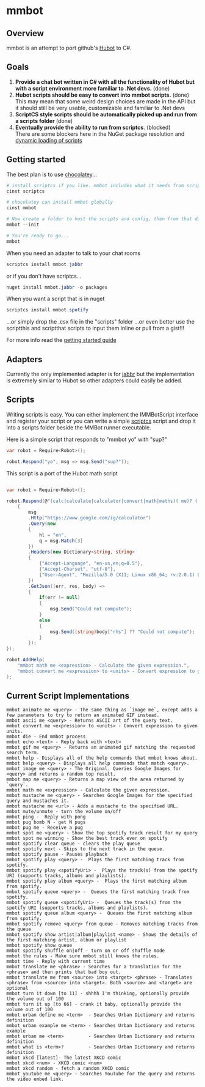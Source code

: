 # mmbot

## Overview
mmbot is an attempt to port github's [Hubot](http://www.github.com/github/hubot) to C#.

## Goals
1.  __Provide a chat bot written in C# with all the functionality of Hubot but with a script environment more familiar to .Net devs.__ (done)
2. __Hubot scripts should be easy to convert into mmbot scripts.__ (done)    
This may mean that some weird design choices are made in the API but it should still be very usable, customizable and familiar to .Net devs
3. __ScriptCS style scripts should be automatically picked up and run from a scripts folder__ (done)
4. __Eventually provide the ability to run from scriptcs__. (blocked)    
There are some blockers here in the NuGet package resolution and [dynamic loading of scripts](https://github.com/scriptcs/scriptcs/issues/243)

## Getting started    

The best plan is to use [chocolatey](https://chocolatey.org/)...

```PowerShell
# install scriptcs if you like. mmbot includes what it needs from scriptcs but it makes package installation easier
cinst scriptcs

# chocolatey can install mmbot globally
cinst mmbot

# Now create a folder to host the scripts and config, then from that dir...
mmbot --init

# You're ready to go...
mmbot


```

When you need an adapter to talk to your chat rooms

```PowerShell
scriptcs install mmbot.jabbr
```
or if you don't have scriptcs...
```PowerShell
nuget install mmbot.jabbr -o packages
```

When you want a script that is in nuget

```PowerShell
scriptcs install mmbot.spotify
```
...or simply drop the .csx file in the "scripts" folder
...or even better use the scriptthis and scriptthat scripts to input them inline or pull from a gist!!!

For more info read the [getting started guide](https://github.com/PeteGoo/mmbot/wiki/Getting-Started)

## Adapters
Currently the only implemented adapter is for [jabbr](https://jabbr.net) but the implementation is extremely similar to Hubot so other adapters could easily be added.

## Scripts
Writing scripts is easy. You can either implement the IMMBotScript interface and register your script or you can write a simple [scriptcs](http://www.scriptcs.net) script and drop it into a scripts folder beside the MMBot runner executable.

Here is a simple script that responds to "mmbot yo" with "sup?"

``` c#
var robot = Require<Robot>();

robot.Respond("yo", msg => msg.Send("sup?"));
```

This script is a port of the Hubot math script

```c#

var robot = Require<Robot>();

robot.Respond(@"(calc|calculate|calculator|convert|math|maths)( me)? (.*)", msg =>
	{
	    msg
	    .Http("https://www.google.com/ig/calculator")
        .Query(new
        {
            hl = "en",
            q = msg.Match[3]
        })
        .Headers(new Dictionary<string, string>
        {
            {"Accept-Language", "en-us,en;q=0.5"},
            {"Accept-Charset", "utf-8"},
            {"User-Agent", "Mozilla/5.0 (X11; Linux x86_64; rv:2.0.1) Gecko/20100101 Firefox/4.0.1"}
        })
        .GetJson((err, res, body) => 
        {
        	if(err != null)
        	{
        		msg.Send("Could not compute");
        	}
        	else 
        	{
        		msg.Send((string)body["rhs"] ?? "Could not compute");
        	}
        });
});

robot.AddHelp(
    "mmbot math me <expression> - Calculate the given expression.",
    "mmbot convert me <expression> to <units> - Convert expression to given units."
);
```

## Current Script Implementations


    mmbot animate me <query> - The same thing as `image me`, except adds a few parameters to try to return an animated GIF instead.
    mmbot ascii me <query> - Returns ASCII art of the query text.
    mmbot convert me <expression> to <units> - Convert expression to given units.
    mmbot die - End mmbot process
    mmbot echo <text> - Reply back with <text>
    mmbot gif me <query> - Returns an animated gif matching the requested search term.
    mmbot help - Displays all of the help commands that mmbot knows about.
    mmbot help <query> - Displays all help commands that match <query>.
    mmbot image me <query> - The Original. Queries Google Images for <query> and returns a random top result.
    mmbot map me <query> - Returns a map view of the area returned by `query`.
    mmbot math me <expression> - Calculate the given expression.
    mmbot mustache me <query> - Searches Google Images for the specified query and mustaches it.
    mmbot mustache me <url> - Adds a mustache to the specified URL.
    mmbot mute/unmute - turn the volume on/off
    mmbot ping -  Reply with pong
    mmbot pug bomb N - get N pugs
    mmbot pug me - Receive a pug
    mmbot spot me <query> - Show the top spotify track result for my query
    mmbot spot me winning - Show the best track ever on spotify
    mmbot spotify clear queue - clears the play queue
    mmbot spotify next - Skips to the next track in the queue.
    mmbot spotify pause - Pauses playback
    mmbot spotify play <query> -  Plays the first matching track from spotify.
    mmbot spotify play <spotifyUri> -  Plays the track(s) from the spotify URI (supports tracks, albums and playlists).
    mmbot spotify play album <query> -  Plays the first matching album from spotify.
    mmbot spotify queue <query> -  Queues the first matching track from spotify.
    mmbot spotify queue <spotifyUri> -  Queues the track(s) from the spotify URI (supports tracks, albums and playlists).
    mmbot spotify queue album <query> -  Queues the first matching album from spotify.
    mmbot spotify remove <query> from queue - Removes matching tracks from the queue
    mmbot spotify show artist|album|playlist <name> - Shows the details of the first matching artist, album or playlist
    mmbot spotify show queue
    mmbot spotify shuffle on|off - turn on or off shuffle mode
    mmbot the rules - Make sure mmbot still knows the rules.
    mmbot time - Reply with current time
    mmbot translate me <phrase> - Searches for a translation for the <phrase> and then prints that bad boy out.
    mmbot translate me from <source> into <target> <phrase> - Translates <phrase> from <source> into <target>. Both <source> and <target> are optional
    mmbot turn it down [to 11] - shhhh I'm thinking, optionally provide the volume out of 100
    mmbot turn it up [to 66] - crank it baby, optionally provide the volume out of 100
    mmbot urban define me <term>  - Searches Urban Dictionary and returns definition
    mmbot urban example me <term> - Searches Urban Dictionary and returns example
    mmbot urban me <term>         - Searches Urban Dictionary and returns definition
    mmbot what is <term>?         - Searches Urban Dictionary and returns definition
    mmbot xkcd [latest]- The latest XKCD comic
    mmbot xkcd <num> - XKCD comic <num>
    mmbot xkcd random - fetch a random XKCD comic
    mmbot youtube me <query> - Searches YouTube for the query and returns the video embed link.






